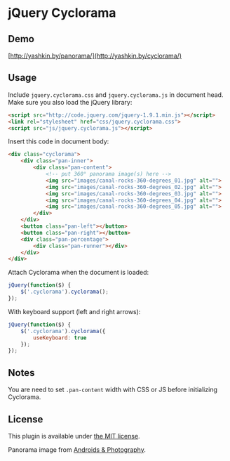 # jQuery Cyclorama

## Demo

[http://yashkin.by/panorama/](http://yashkin.by/cyclorama/)

## Usage

Include `jquery.cyclorama.css` and `jquery.cyclorama.js` in document head. Make sure you also load the jQuery library:

```html
<script src="http://code.jquery.com/jquery-1.9.1.min.js"></script>
<link rel="stylesheet" href="css/jquery.cyclorama.css">
<script src="js/jquery.cyclorama.js"></script>
```

Insert this code in document body:

```html
<div class="cyclorama">
    <div class="pan-inner">
        <div class="pan-content">
            <!-- put 360° panorama image(s) here -->
            <img src="images/canal-rocks-360-degrees_01.jpg" alt="">
            <img src="images/canal-rocks-360-degrees_02.jpg" alt="">
            <img src="images/canal-rocks-360-degrees_03.jpg" alt="">
            <img src="images/canal-rocks-360-degrees_04.jpg" alt="">
            <img src="images/canal-rocks-360-degrees_05.jpg" alt="">
        </div>
    </div>
    <button class="pan-left"></button>
    <button class="pan-right"></button>
    <div class="pan-percentage">
        <div class="pan-runner"></div>
    </div>
</div>
```

Attach Cyclorama when the document is loaded:

```javascript
jQuery(function($) {
    $('.cyclorama').cyclorama();
});
```

With keyboard support (left and right arrows):

```javascript
jQuery(function($) {
    $('.cyclorama').cyclorama({
        useKeyboard: true
    });
});
```

## Notes

You are need to set `.pan-content` width with CSS or JS before initializing Cyclorama.

## License

This plugin is available under [the MIT license](http://opensource.org/licenses/MIT).

Panorama image from [Androids & Photography](http://androidforensicphotography.wordpress.com/2012/07/01/a-full-360-degree-panorama-of-canal-rocks-south-west-of-western-australia/).
